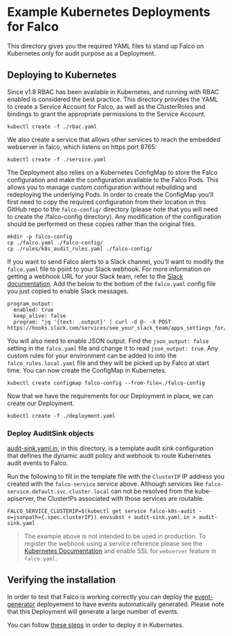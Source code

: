 # Example Kubernetes Deployments for Falco

This directory gives you the required YAML files to stand up Falco on Kubernetes only for audit purpose as a Deployment.

## Deploying to Kubernetes

Since v1.8 RBAC has been available in Kubernetes, and running with RBAC enabled is considered the best practice. This directory provides the YAML to create a Service Account for Falco, as well as the ClusterRoles and bindings to grant the appropriate permissions to the Service Account.

```
kubectl create -f ./rbac.yaml
```

We also create a service that allows other services to reach the embedded webserver in falco, which listens on https port 8765:

```
kubectl create -f ./service.yaml
```

The Deployment also relies on a Kubernetes ConfigMap to store the Falco configuration and make the configuration available to the Falco Pods. This allows you to manage custom configuration without rebuilding and redeploying the underlying Pods. In order to create the ConfigMap you'll first need to copy the required configuration from their location in this GitHub repo to the `falco-config/` directory (please note that you will need to create the /falco-config directory). Any modification of the configuration should be performed on these copies rather than the original files.

```
mkdir -p falco-config
cp ./falco.yaml ./falco-config/
cp ./rules/k8s_audit_rules.yaml ./falco-config/
```

If you want to send Falco alerts to a Slack channel, you'll want to modify the `falco.yaml` file to point to your Slack webhook. For more information on getting a webhook URL for your Slack team, refer to the [Slack documentation](https://api.slack.com/incoming-webhooks). Add the below to the bottom of the `falco.yaml` config file you just copied to enable Slack messages.

```
program_output:
  enabled: true
  keep_alive: false
  program: "jq '{text: .output}' | curl -d @- -X POST https://hooks.slack.com/services/see_your_slack_team/apps_settings_for/a_webhook_url"
```

You will also need to enable JSON output. Find the `json_output: false` setting in the `falco.yaml` file and change it to read `json_output: true`. Any custom rules for your environment can be added to into the `falco_rules.local.yaml` file and they will be picked up by Falco at start time. You can now create the ConfigMap in Kubernetes.

```
kubectl create configmap falco-config --from-file=./falco-config
```

Now that we have the requirements for our Deployment in place, we can create our Deployment.

```
kubectl create -f ./deployment.yaml
```

### Deploy AuditSink objects

[audit-sink.yaml.in](./audit-sink.yaml.in), in this directory, is a template audit sink configuration that defines the dynamic audit policy and webhook to route Kubernetes audit events to Falco.

Run the following to fill in the template file with the `ClusterIP` IP address you created with the `falco-service` service above. Although services like `falco-service.default.svc.cluster.local` can not be resolved from the kube-apiserver, the ClusterIPs associated with those services are routable.

```
FALCO_SERVICE_CLUSTERIP=$(kubectl get service falco-k8s-audit -o=jsonpath={.spec.clusterIP}) envsubst < audit-sink.yaml.in > audit-sink.yaml
```

> The example above is not intended to be used in production. To register the webhook using a service reference please see the [Kubernetes Documentation](https://kubernetes.io/docs/tasks/debug-application-cluster/audit/#service-reference) and enable SSL for `webserver` feature in `falco.yaml`.

## Verifying the installation

In order to test that Falco is working correctly you can deploy the [event-generator](https://github.com/falcosecurity/event-generator) deployement to have events automatically generated. Please note that this Deployment will generate a large number of events.

You can follow [these steps](https://github.com/falcosecurity/event-generator#with-kubernetes) in order to deploy it in Kubernetes.
